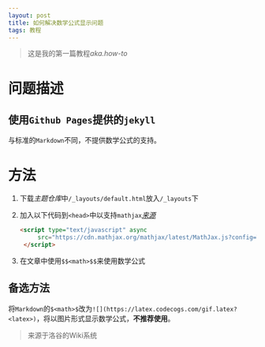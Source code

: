 ```yaml
---
layout: post
title: 如何解决数学公式显示问题
tags: 教程
---
```


> 这是我的第一篇教程*aka.how-to*

# 问题描述

## 使用`Github Pages`提供的`jekyll`

与标准的`Markdown`不同，不提供数学公式的支持。

# 方法

1. 下载*主题仓库*中`/_layouts/default.html`放入`/_layouts`下

2. 加入以下代码到`<head>`中以支持`mathjax`*[来源][mathjax]*

   ```html
   <script type="text/javascript" async
   		src="https://cdn.mathjax.org/mathjax/latest/MathJax.js?config=TeX-MML-AM_CHTML">
   	</script>
   ```

3. 在文章中使用`$$<math>$$`来使用数学公式

## 备选方法

将`Markdown`的`$<math>$`改为`![](https://latex.codecogs.com/gif.latex?<latex>)`，将以图片形式显示数学公式，**不推荐使用**。

> 来源于洛谷的Wiki系统

[mathjax]: http://docs.mathjax.org/en/latest/start.html

